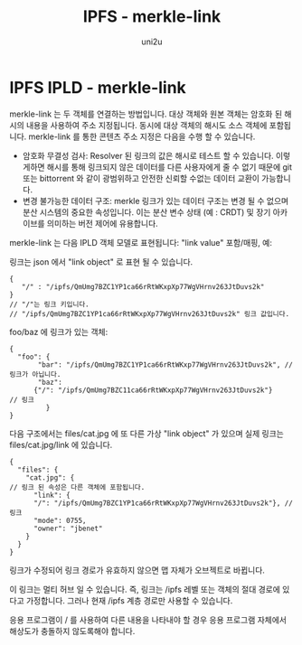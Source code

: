 ﻿---
layout: post
title: "IPFS - merkle-link"
categories:
  - IPFS_Review
tags:
  - IPFS_merkel_link
lang: ko
author: "uni2u"
meta: "Springfield"
---

# IPFS IPLD - merkle-link

merkle-link 는 두 객체를 연결하는 방법입니다. 대상 객체와 원본 객체는 암호화 된 해시의 내용을 사용하여 주소 지정됩니다. 동시에 대상 객체의 해시도 소스 객체에 포함됩니다. merkle-link 를 통한 콘텐츠 주소 지정은 다음을 수행 할 수 있습니다.

- 암호화 무결성 검사: Resolver 된 링크의 값은 해시로 테스트 할 수 있습니다. 이렇게하면 해시를 통해 링크되지 않은 데이터를 다른 사용자에게 줄 수 없기 때문에 git 또는 bittorrent 와 같이 광범위하고 안전한 신뢰할 수없는 데이터 교환이 가능합니다.
- 변경 불가능한 데이터 구조: merkle 링크가 있는 데이터 구조는 변경 될 수 없으며 분산 시스템의 중요한 속성입니다. 이는 분산 변수 상태 (예 : CRDT) 및 장기 아카이브를 의미하는 버전 제어에 유용합니다.

merkle-link 는 다음 IPLD 객체 모델로 표현됩니다: "link value" 포함/매핑, 예:

링크는 json 에서 "link object" 로 표현 될 수 있습니다.

```
{ 
   "/" : "/ipfs/QmUmg7BZC1YP1ca66rRtWKxpXp77WgVHrnv263JtDuvs2k"
}
// "/"는 링크 키입니다.
// "/ipfs/QmUmg7BZC1YP1ca66rRtWKxpXp77WgVHrnv263JtDuvs2k" 링크 값입니다.
```

foo/baz 에 링크가 있는 객체: 

```
{
  "foo": {
       "bar": "/ipfs/QmUmg7BZC1YP1ca66rRtWKxp77WgVHrnv263JtDuvs2k", // 링크가 아닙니다.
       "baz":
      {"/": "/ipfs/QmUmg7BZC11ca66rRtWKxpXp77WgVHrnv263JtDuvs2k"} 
// 링크
         }
}
```

다음 구조에서는 files/cat.jpg 에 또 다른 가상 "link object" 가 있으며 실제 링크는 files/cat.jpg/link 에 있습니다.

```
{
  "files": {
    "cat.jpg": { 
// 링크 된 속성은 다른 객체에 포함됩니다.
      "link": {
      "/": "/ipfs/QmUmg7BZC1YP1ca66rRtWKxpXp77WgVHrnv263JtDuvs2k"}, // 링크
      "mode": 0755,
      "owner": "jbenet"
    }
  }
}
```

링크가 수정되어 링크 경로가 유효하지 않으면 맵 자체가 오브젝트로 바뀝니다.

이 링크는 멀티 허브 일 수 있습니다. 즉, 링크는 /ipfs 레벨 또는 객체의 절대 경로에 있다고 가정합니다. 그러나 현재 /ipfs 계층 경로만 사용할 수 있습니다.

응용 프로그램이 / 를 사용하여 다른 내용을 나타내야 할 경우 응용 프로그램 자체에서 해상도가 충돌하지 않도록해야 합니다.
